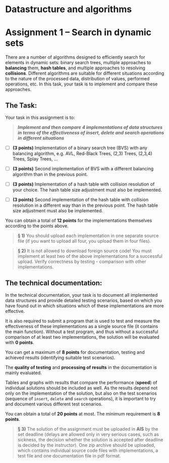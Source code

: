 # Datastructure and algorithms
# Assignment 1 – Search in dynamic sets

There are a number of algorithms designed to efficiently search for elements in dynamic sets: binary search trees, multiple approaches to **balancing** them, **hash tables**, and multiple approaches to resolving **collisions**. Different algorithms are suitable for different situations according to the nature of the processed data, distribution of values, performed operations, etc. In this task, your task is to implement and compare these approaches.

## The Task:

Your task in this assignment is to:

> ***Implement and then compare 4 implementations of data structures in terms of the effectiveness of insert, delete and search operations in different situations***
 
 - [ ] **(3 points)** Implementation of a binary search tree (BVS) with any balancing algorithm, e.g. AVL, Red-Black Trees, (2,3) Trees, (2,3,4) Trees, Splay Trees, ...

 - [ ] **(3 points)** Second implementation of BVS with a different balancing algorithm than in the previous point.

 - [ ] **(3 points)** Implementation of a hash table with collision resolution of your choice. The hash table size adjustment must also be implemented.

 - [ ] **(3 points)** Second implementation of the hash table with collision resolution in a different way than in the previous point. The hash table size adjustment must also be implemented.

You can obtain a total of **12 points** for the implementations themselves according to the points above. 

> **§ 1)** You should upload each implementation in one separate source file (if you want to upload all four, you upload them in four files). 

> **§ 2)** It is not allowed to download foreign source code! You must implement at least two of the above implementations for a successful upload. Verify correctness by testing - comparison with other implementations.

## The technical documentation: 

In the technical documentation, your task is to document all implemented data structures and provide detailed testing scenarios, based on which you have found out in which situations which of these implementations are more effective. 

It is also required to submit a program that is used to test and measure the effectiveness of these implementations as a single source file (it contains the main function). Without a test program, and thus without a successful comparison of at least two implementations, the solution will be evaluated with **0 points**. 

You can get a maximum of **8 points** for documentation, testing and achieved results (identifying suitable test scenarios). 

The **quality of testing** and **processing of results** in the documentation is mainly evaluated. 

Tables and graphs with results that compare the performance (**speed**) of individual solutions should be included as well. As the results depend not only on the implementation of the solution, but also on the test scenarios (sequence of `insert`, `delete` and `search` operations), it is important to try and document various different test scenarios.

You can obtain a total of **20 points** at most. The minimum requirement is **8 points**.

> **§ 3)**  The solution of the assignment must be uploaded in **AIS** by the set deadline (delays are allowed only in very serious cases, such as sickness, the decision whether the solution is accepted after deadline is decided by the instructor). One zip archive should be uploaded, which contains individual source code files with implementations, a test file and one documentation file in pdf format.